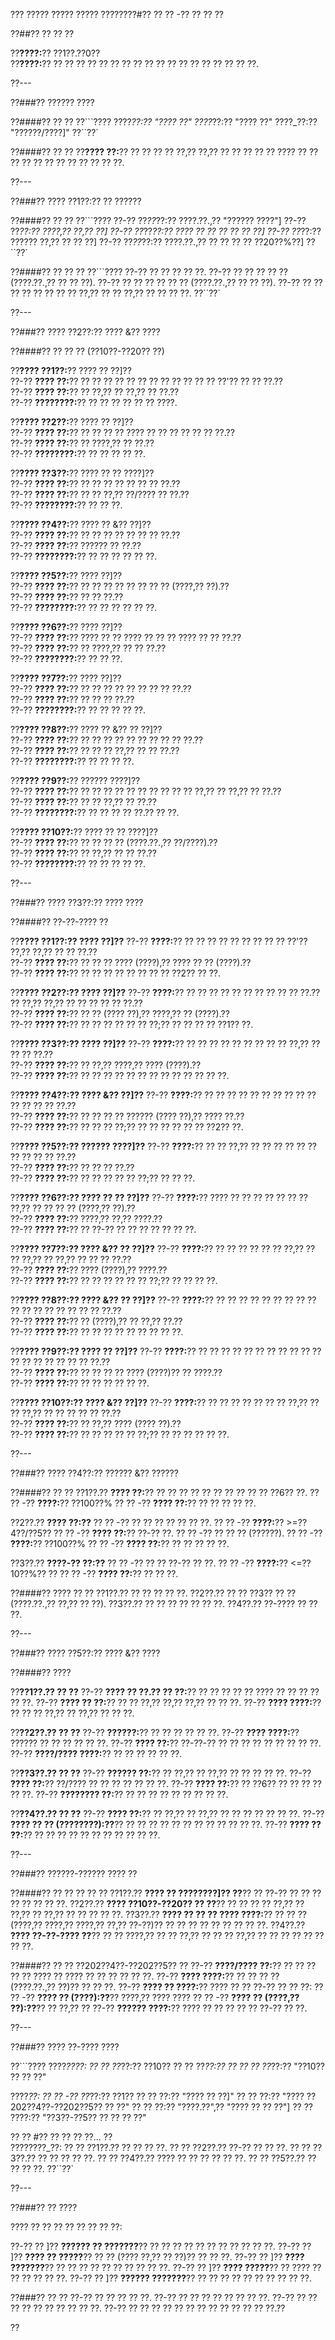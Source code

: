 ??? ????? ????? ????? ????????#?? ?? ?? -?? ?? ?? ??

??##?? ?? ?? ??

??**????:**?? ??1??.??0??  
??**????:**?? ?? ?? ?? ?? ?? ?? ?? ?? ?? ?? ?? ?? ?? ?? ?? ?? ?? ??.

??---

??###?? ?????? ????

??####?? ?? ??
??```????
????_??:?? "???? ??"
????_??:?? "???? ??"
????_??:?? "??????/????]"
??``??`

??####?? ?? ??
??**???? ??:**?? ?? ?? ?? ?? ??,?? ??,?? ?? ?? ?? ?? ?? ???? ?? ?? ?? ?? ?? ?? ?? ?? ?? ?? ?? ??.

??---

??###?? ???? ??1??:?? ?? ??????

??####?? ?? ??
??```????
??-?? ??_??_??:?? ????.??.,?? "?????? ????"]
??-?? ??_??:?? ????,?? ??,?? ??]
??-?? ??_??_??:?? ???? ?? ?? ?? ?? ?? ??]
??-?? ??_??:?? ?????? ??,?? ?? ?? ??]
??-?? ??_??_??:?? ????.??.,?? ?? ?? ?? ?? ??20??%??]
??``??`

??####?? ?? ?? ??
??```????
??-?? ?? ?? ?? ?? ??.
??-?? ?? ?? ?? ?? ?? (????.??.,?? ?? ?? ??).
??-?? ?? ?? ?? ?? ?? ?? (????.??.,?? ?? ?? ??).
??-?? ?? ?? ?? ?? ?? ?? ?? ?? ??,?? ?? ?? ??,?? ?? ?? ?? ??.
??``??`

??---

??###?? ???? ??2??:?? ???? &?? ????

??####?? ?? ?? ?? (??10??-??20?? ??)

??**???? ??1??:**?? ???? ?? ??]??  
??-?? **???? ??:**?? ?? ?? ?? ?? ?? ?? ?? ?? ?? ?? ?? ?? ??'?? ?? ?? ??.??  
??-?? **???? ??:**?? ?? ??,?? ?? ??,?? ?? ??.??  
??-?? **????????:**?? ?? ?? ?? ?? ?? ?? ????.

??**???? ??2??:**?? ???? ?? ??]??  
??-?? **???? ??:**?? ?? ?? ?? ?? ???? ?? ?? ?? ?? ?? ?? ??.??  
??-?? **???? ??:**?? ?? ????,?? ?? ??.??  
??-?? **????????:**?? ?? ?? ?? ?? ??.

??**???? ??3??:**?? ???? ?? ?? ????]??  
??-?? **???? ??:**?? ?? ?? ?? ?? ?? ?? ?? ??.??  
??-?? **???? ??:**?? ?? ?? ??,?? ??/???? ?? ??.??  
??-?? **????????:**?? ?? ?? ??.

??**???? ??4??:**?? ???? ?? &?? ??]??  
??-?? **???? ??:**?? ?? ?? ?? ?? ?? ?? ?? ??.??  
??-?? **???? ??:**?? ?????? ?? ??.??  
??-?? **????????:**?? ?? ?? ?? ?? ?? ??.

??**???? ??5??:**?? ???? ??]??  
??-?? **???? ??:**?? ?? ?? ?? ?? ?? ?? ?? ?? (????,?? ??).??  
??-?? **???? ??:**?? ?? ?? ??.??  
??-?? **????????:**?? ?? ?? ?? ?? ?? ??.

??**???? ??6??:**?? ???? ??]??  
??-?? **???? ??:**?? ???? ?? ?? ???? ?? ?? ?? ???? ?? ?? ??.??  
??-?? **???? ??:**?? ?? ????,?? ?? ?? ??.??  
??-?? **????????:**?? ?? ?? ??.

??**???? ??7??:**?? ???? ??]??  
??-?? **???? ??:**?? ?? ?? ?? ?? ?? ?? ?? ?? ??.??  
??-?? **???? ??:**?? ?? ?? ?? ??.??  
??-?? **????????:**?? ?? ?? ?? ?? ??.

??**???? ??8??:**?? ???? ?? &?? ?? ??]??  
??-?? **???? ??:**?? ?? ?? ?? ?? ?? ?? ?? ?? ?? ??.??  
??-?? **???? ??:**?? ?? ?? ?? ??,?? ?? ?? ??.??  
??-?? **????????:**?? ?? ?? ?? ??.

??**???? ??9??:**?? ?????? ????]??  
??-?? **???? ??:**?? ?? ?? ?? ?? ?? ?? ?? ?? ?? ?? ??,?? ?? ??,?? ?? ??.??  
??-?? **???? ??:**?? ?? ?? ??,?? ?? ??.??  
??-?? **????????:**?? ?? ?? ?? ?? ??.?? ?? ??.

??**???? ??10??:**?? ???? ?? ?? ????]??  
??-?? **???? ??:**?? ?? ?? ?? ?? (????.??.,?? ??/????).??  
??-?? **???? ??:**?? ?? ??,?? ?? ?? ??.??  
??-?? **????????:**?? ?? ?? ?? ?? ??.

??---

??###?? ???? ??3??:?? ???? ????

??####?? ??-??-???? ??

??**???? ??1??:?? ???? ??]??**
??-?? **????:**?? ?? ?? ?? ?? ?? ?? ?? ?? ?? ??'?? ??,?? ??,?? ?? ?? ??.??  
??-?? **???? ??:**?? ?? ?? ?? ???? (????),?? ???? ?? ?? (????).??  
??-?? **???? ??:**?? ?? ?? ?? ?? ?? ?? ?? ?? ??2?? ?? ??.

??**???? ??2??:?? ???? ??]??**
??-?? **????:**?? ?? ?? ?? ?? ?? ?? ?? ?? ?? ?? ??.?? ?? ??,?? ??,?? ?? ?? ?? ?? ?? ??.??  
??-?? **???? ??:**?? ?? ?? (???? ??),?? ????,?? ?? (????).??  
??-?? **???? ??:**?? ?? ?? ?? ?? ?? ?? ??;?? ?? ?? ?? ?? ??1?? ??.

??**???? ??3??:?? ???? ??]??**
??-?? **????:**?? ?? ?? ?? ?? ?? ?? ?? ?? ?? ??,?? ?? ?? ?? ??.??  
??-?? **???? ??:**?? ?? ??,?? ????,?? ???? (????).??  
??-?? **???? ??:**?? ?? ?? ?? ?? ?? ?? ?? ?? ?? ?? ?? ?? ??.

??**???? ??4??:?? ???? &?? ??]??**
??-?? **????:**?? ?? ?? ?? ?? ?? ?? ?? ?? ?? ?? ?? ?? ?? ?? ??.??  
??-?? **???? ??:**?? ?? ?? ?? ?? ?????? (???? ??),?? ???? ??.??  
??-?? **???? ??:**?? ?? ?? ?? ??;?? ?? ?? ?? ?? ?? ?? ??2?? ??.

??**???? ??5??:?? ?????? ????]??**
??-?? **????:**?? ?? ?? ??,?? ?? ?? ?? ?? ?? ?? ?? ?? ?? ?? ??.??  
??-?? **???? ??:**?? ?? ?? ?? ??.??  
??-?? **???? ??:**?? ?? ?? ?? ?? ?? ??;?? ?? ?? ??.

??**???? ??6??:?? ???? ?? ?? ??]??**
??-?? **????:**?? ???? ?? ?? ?? ?? ?? ?? ?? ??,?? ?? ?? ?? ?? (????,?? ??).??  
??-?? **???? ??:**?? ????,?? ??,?? ????.??  
??-?? **???? ??:**?? ?? ??-?? ?? ?? ?? ?? ?? ?? ??.

??**???? ??7??:?? ???? &?? ?? ??]??**
??-?? **????:**?? ?? ?? ?? ?? ?? ?? ??,?? ?? ?? ??,?? ?? ??,?? ?? ?? ?? ??.??  
??-?? **???? ??:**?? ???? (????),?? ????.??  
??-?? **???? ??:**?? ?? ?? ?? ?? ?? ?? ??;?? ?? ?? ?? ??.

??**???? ??8??:?? ???? &?? ?? ??]??**
??-?? **????:**?? ?? ?? ?? ?? ?? ?? ?? ?? ?? ?? ?? ?? ?? ?? ?? ?? ?? ??.??  
??-?? **???? ??:**?? ?? (????),?? ?? ??,?? ??.??  
??-?? **???? ??:**?? ?? ?? ?? ?? ?? ?? ?? ?? ??.

??**???? ??9??:?? ???? ?? ??]??**
??-?? **????:**?? ?? ?? ?? ?? ?? ?? ?? ?? ?? ?? ?? ?? ?? ?? ?? ?? ?? ?? ??.??  
??-?? **???? ??:**?? ?? ?? ?? ?? ???? (????)?? ?? ????.??  
??-?? **???? ??:**?? ?? ?? ?? ?? ?? ??.

??**???? ??10??:?? ???? &?? ??]??**
??-?? **????:**?? ?? ?? ?? ?? ?? ?? ?? ??,?? ?? ?? ??,?? ?? ?? ?? ?? ?? ??.??  
??-?? **???? ??:**?? ?? ??,?? ???? (???? ??).??  
??-?? **???? ??:**?? ?? ?? ?? ?? ?? ??;?? ?? ?? ?? ?? ?? ??.

??---

??###?? ???? ??4??:?? ?????? &?? ??????

??####?? ?? ??
??1??.?? **???? ??:**?? ?? ?? ?? ?? ?? ?? ?? ?? ?? ?? ??6?? ??.
??  ?? -?? **????:**?? ??100??%
??  ?? -?? **???? ??:**?? ?? ?? ?? ?? ??.

??2??.?? **???? ??:??**
??  ?? -?? ?? ?? ?? ?? ?? ?? ??.
??    ?? -?? **????:**?? >=??4??/??5??
??    ?? -?? **???? ??:**?? ??-?? ??.
??  ?? -?? ?? ?? ?? (??????).
??    ?? -?? **????:**?? ??100??%
??    ?? -?? **???? ??:**?? ?? ?? ?? ?? ??.

??3??.?? **????-?? ??:??**
??  ?? -?? ?? ?? ??-?? ?? ??.
??    ?? -?? **????:**?? <=??10??%?? ??
??    ?? -?? **???? ??:**?? ?? ?? ??.

??####?? ???? ?? ??
??1??.?? ?? ?? ?? ?? ??.
??2??.?? ?? ?? ??3?? ?? ?? (????.??.,?? ??,?? ?? ??).
??3??.?? ?? ?? ?? ?? ?? ?? ??.
??4??.?? ??-???? ?? ?? ??.

??---

??###?? ???? ??5??:?? ???? &?? ????

??####?? ????

??**??1??.?? ?? ??**
??-?? **???? ?? ??.?? ?? ??:**?? ?? ?? ?? ?? ?? ???? ?? ?? ?? ?? ?? ??.
??-?? **???? ?? ??:**?? ?? ?? ??,?? ??,?? ??,?? ?? ?? ??.
??-?? **???? ????:**?? ?? ?? ?? ??,?? ?? ??,?? ?? ?? ??.

??**??2??.?? ?? ??**
??-?? **??????:**?? ?? ?? ?? ?? ?? ??.
??-?? **???? ????:**?? ?????? ?? ?? ?? ?? ?? ??.
??-?? **???? ??:**?? ??-??-?? ?? ?? ?? ?? ?? ?? ?? ?? ??.
??-?? **????/???? ????:**?? ?? ?? ?? ?? ?? ??.

??**??3??.?? ?? ??**
??-?? **?????? ??:**?? ?? ??,?? ?? ??,?? ?? ?? ?? ?? ??.
??-?? **???? ??:**?? ??/???? ?? ?? ?? ?? ?? ?? ??.
??-?? **???? ??:**?? ?? ??6?? ?? ?? ?? ?? ?? ??.
??-?? **???????? ??:**?? ?? ?? ?? ?? ?? ?? ?? ?? ??.

??**??4??.?? ?? ??**
??-?? **???? ??:**?? ?? ??,?? ?? ??,?? ?? ?? ?? ?? ?? ?? ??.
??-?? **???? ?? ?? (????????):??**?? ?? ?? ?? ?? ?? ?? ?? ?? ?? ?? ?? ??.
??-?? **???? ?? ??:**?? ?? ?? ?? ?? ?? ?? ?? ?? ?? ?? ??.

??---

??###?? ??????-?????? ???? ??

??####?? ?? ?? ?? ?? ??
??1??.?? **???? ?? ????????]?? ??**?? ?? ??-?? ?? ?? ?? ?? ?? ?? ?? ??.
??2??.?? **???? ??10??-??20?? ?? ??**?? ?? ?? ?? ?? ??,?? ?? ??,?? ?? ??,?? ?? ?? ?? ?? ??.
??3??.?? **???? ?? ?? ?? ???? ????:**?? ?? ?? ?? (????,?? ????,?? ????,?? ??,?? ??-??)?? ?? ?? ?? ?? ?? ?? ?? ?? ??.
??4??.?? **???? ??-??-???? ??**?? ?? ?? ????,?? ?? ?? ??,?? ?? ?? ?? ??,?? ?? ?? ?? ?? ?? ?? ?? ??.

??####?? ?? ?? ??202??4??-??202??5?? ??
??-?? **????/???? ??:**?? ?? ?? ?? ?? ?? ???? ?? ???? ?? ?? ?? ?? ?? ??.
??-?? **???? ????:**?? ?? ?? ?? ?? (????.??.,?? ??)?? ?? ?? ??.
??-?? **???? ?? ????:**?? ???? ?? ?? ??-?? ?? ?? ??:
?? ?? -?? **???? ?? (????):??**?? ????,?? ???? ????
?? ?? -?? **???? ?? (????,?? ??):??**?? ?? ??,?? ??
??-?? **?????? ????:**?? ???? ?? ?? ?? ?? ?? ??-?? ?? ??.

??---

??###?? ???? ??-???? ????

??```????
????_????:
?? ?? ??_??:?? ??10??
?? ?? ??_??:?? ??
?? ?? ??_??:?? "??10?? ?? ?? ??"

????_??:
?? ?? -?? ??_??:?? ??1??
??   ?? ??:?? "???? ?? ??]"
??   ?? ??:?? "???? ??202??4??-??202??5?? ?? ??"
??   ?? ??:?? "????.??",?? "???? ?? ?? ??"]
??   ?? ????:?? "??3??-??5?? ?? ?? ?? ??"

?? ?? #?? ?? ?? ?? ??...
??  
????????_??:
?? ?? ??1??.?? ?? ?? ?? ??.
?? ?? ??2??.?? ??-?? ?? ?? ??.
?? ?? ??3??.?? ?? ?? ?? ?? ??.
?? ?? ??4??.?? ???? ?? ?? ?? ?? ?? ??.
?? ?? ??5??.?? ?? ?? ?? ??.
??``??`

??---

??###?? ?? ????

???? ?? ?? ?? ?? ?? ?? ?? ??:

??-?? ?? ]?? **?????? ?? ???????**?? ?? ?? ?? ?? ?? ?? ?? ?? ?? ?? ??.
??-?? ?? ]?? **???? ?? ?????**?? ?? ?? (???? ??,?? ?? ??)?? ?? ?? ??.
??-?? ?? ]?? **???? ???????**?? ?? ?? ?? ?? ?? ?? ?? ?? ?? ??.
??-?? ?? ]?? **???? ?????**?? ?? ???? ?? ?? ?? ?? ?? ??.
??-?? ?? ]?? **?????? ???????**?? ?? ?? ?? ?? ?? ?? ?? ?? ?? ??.

??###?? ?? ??
??-?? ?? ?? ?? ?? ??.
??-?? ?? ?? ?? ?? ?? ?? ?? ??.
??-?? ?? ?? ?? ?? ?? ?? ?? ?? ?? ??.
??-?? ?? ?? ?? ?? ?? ?? ?? ?? ?? ?? ?? ?? ??.??

??